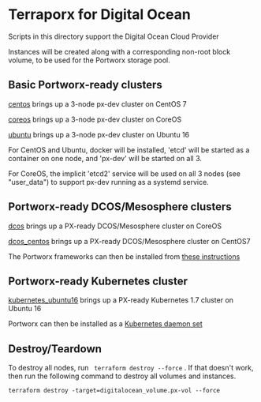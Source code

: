 # Terraporx for Digital Ocean

Scripts in this directory support the Digital Ocean Cloud Provider

Instances will be created along with a corresponding non-root block volume,
to be used for the Portworx storage pool.

## Basic Portworx-ready clusters
[centos](https://github.com/portworx/terraporx/tree/master/digital_ocean/centos) brings up a 3-node px-dev cluster on CentOS 7

[coreos](https://github.com/portworx/terraporx/tree/master/digital_ocean/coreos) brings up a 3-node px-dev cluster on CoreOS

[ubuntu](https://github.com/portworx/terraporx/tree/master/digital_ocean/ubuntu16) brings up a 3-node px-dev cluster on Ubuntu 16

For CentOS and Ubuntu, docker will be installed, 'etcd' will be started as a container on one node, and 'px-dev' will be started on all 3.

For CoreOS, the implicit 'etcd2' service will be used on all 3 nodes (see "user_data") to support px-dev running as a systemd service.

## Portworx-ready DCOS/Mesosphere clusters
[dcos](https://github.com/portworx/terraporx/tree/master/digital_ocean/dcos) brings up a PX-ready DCOS/Mesosphere cluster on CoreOS

[dcos_centos](https://github.com/portworx/terraporx/tree/master/digital_ocean/dcos_centos) brings up a PX-ready DCOS/Mesosphere cluster on CentOS7

The Portworx frameworks can then be installed from [these instructions](https://docs.portworx.com/scheduler/mesosphere-dcos/install.html)

## Portworx-ready Kubernetes cluster
[kubernetes_ubuntu16](https://github.com/portworx/terraporx/tree/master/digital_ocean/kubernetes_ubuntu16) brings up a PX-ready Kubernetes 1.7 cluster on Ubuntu 16

Portworx can then be installed as a [Kubernetes daemon set](https://docs.portworx.com/scheduler/kubernetes/install.html#install)

## Destroy/Teardown

To destroy all nodes, run ` terraform destroy --force` .
If that doesn't work, then run the following command to destroy
all volumes and instances.

```
terraform destroy -target=digitalocean_volume.px-vol --force
```
